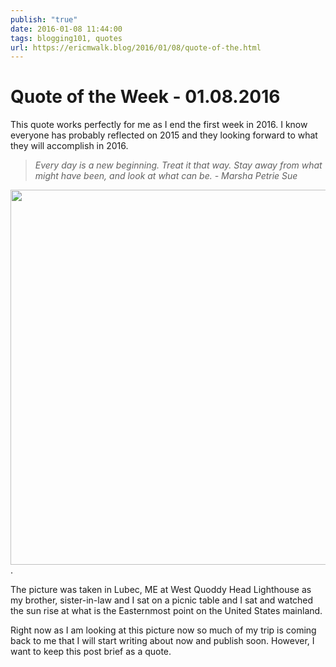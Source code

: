 ```yaml
---
publish: "true"
date: 2016-01-08 11:44:00
tags: blogging101, quotes
url: https://ericmwalk.blog/2016/01/08/quote-of-the.html
---
```


# Quote of the Week - 01.08.2016

This quote works perfectly for me as I end the first week in 2016. I know everyone has probably reflected on 2015 and they looking forward to what they will accomplish in 2016.

>*Every day is a new beginning. Treat it that way. Stay away from what might have been, and look at what can be. - Marsha Petrie Sue*

<img src="uploads/2021/1d26ad153e.png" width="600" height="600" alt="" />.

The picture was taken in Lubec, ME at West Quoddy Head Lighthouse as my brother, sister-in-law and I sat on a picnic table and I sat and watched the sun rise at what is the Easternmost point on the United States mainland.

Right now as I am looking at this picture now so much of my trip is coming back to me that I will start writing about now and publish soon. However, I want to keep this post brief as a quote.
